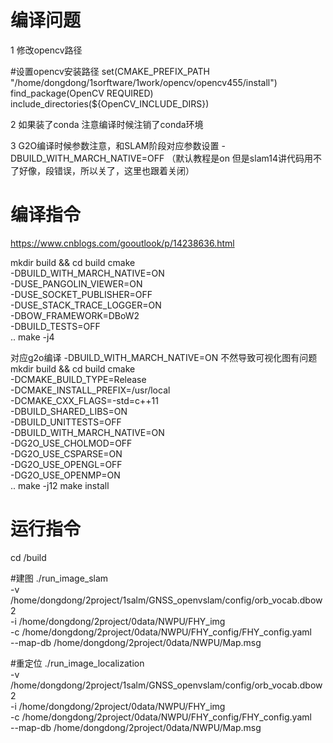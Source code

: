 


# 编译问题

1 修改opencv路径

#设置opencv安装路径
set(CMAKE_PREFIX_PATH "/home/dongdong/1sorftware/1work/opencv/opencv455/install")
find_package(OpenCV REQUIRED)
include_directories(${OpenCV_INCLUDE_DIRS})

2 如果装了conda 注意编译时候注销了conda环境


3 G2O编译时候参数注意，和SLAM阶段对应参数设置
-DBUILD_WITH_MARCH_NATIVE=OFF （默认教程是on 但是slam14讲代码用不了好像，段错误，所以关了，这里也跟着关闭）


# 编译指令
https://www.cnblogs.com/gooutlook/p/14238636.html

mkdir build && cd build
cmake \
    -DBUILD_WITH_MARCH_NATIVE=ON \
    -DUSE_PANGOLIN_VIEWER=ON \
    -DUSE_SOCKET_PUBLISHER=OFF \
    -DUSE_STACK_TRACE_LOGGER=ON \
    -DBOW_FRAMEWORK=DBoW2 \
    -DBUILD_TESTS=OFF \
    ..
make -j4

对应g2o编译 -DBUILD_WITH_MARCH_NATIVE=ON 不然导致可视化图有问题
mkdir build && cd build
cmake \
    -DCMAKE_BUILD_TYPE=Release \
    -DCMAKE_INSTALL_PREFIX=/usr/local \
    -DCMAKE_CXX_FLAGS=-std=c++11 \
    -DBUILD_SHARED_LIBS=ON \
    -DBUILD_UNITTESTS=OFF \
    -DBUILD_WITH_MARCH_NATIVE=ON \
    -DG2O_USE_CHOLMOD=OFF \
    -DG2O_USE_CSPARSE=ON \
    -DG2O_USE_OPENGL=OFF \
    -DG2O_USE_OPENMP=ON \
    ..
make -j12
make install



# 运行指令
cd  /build

#建图
./run_image_slam \
-v /home/dongdong/2project/1salm/GNSS_openvslam/config/orb_vocab.dbow2 \
-i /home/dongdong/2project/0data/NWPU/FHY_img \
-c /home/dongdong/2project/0data/NWPU/FHY_config/FHY_config.yaml  \
--map-db /home/dongdong/2project/0data/NWPU/Map.msg


#重定位
./run_image_localization \
-v /home/dongdong/2project/1salm/GNSS_openvslam/config/orb_vocab.dbow2 \
-i /home/dongdong/2project/0data/NWPU/FHY_img \
-c /home/dongdong/2project/0data/NWPU/FHY_config/FHY_config.yaml  \
--map-db /home/dongdong/2project/0data/NWPU/Map.msg

